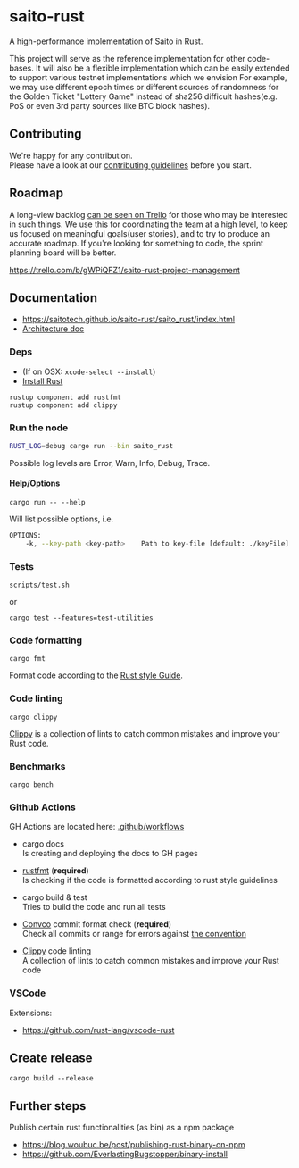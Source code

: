 # saito-rust

A high-performance implementation of Saito in Rust.

This project will serve as the reference implementation for other code-bases. It will also be a flexible implementation which can be easily extended to support various testnet implementations which we envision For example, we may use different epoch times or different sources of randomness for the Golden Ticket "Lottery Game" instead of sha256 difficult hashes(e.g. PoS or even 3rd party sources like BTC block hashes).

## Contributing

We're happy for any contribution.  
Please have a look at our [contributing guidelines](CONTRIBUTING.md) before you start.

## Roadmap

A long-view backlog [can be seen on Trello](https://trello.com/b/gWPiQFZ1/saito-rust-project-management) for those who may be interested in such things. We use this for coordinating the team at a high level, to keep us focused on meaningful goals(user stories), and to try to produce an accurate roadmap. If you're looking for something to code, the sprint planning board will be better.

https://trello.com/b/gWPiQFZ1/saito-rust-project-management

## Documentation

- https://saitotech.github.io/saito-rust/saito_rust/index.html
- [Architecture doc](ARCHITECTURE.md)

### Deps

- (If on OSX: `xcode-select --install`)
- [Install Rust](https://www.rust-lang.org/tools/install)

```
rustup component add rustfmt
rustup component add clippy
```

### Run the node

```bash
RUST_LOG=debug cargo run --bin saito_rust
```

Possible log levels are Error, Warn, Info, Debug, Trace.

#### Help/Options

```
cargo run -- --help
```

Will list possible options, i.e.

```bash
OPTIONS:
    -k, --key-path <key-path>    Path to key-file [default: ./keyFile]
```

### Tests

```
scripts/test.sh
```

or

```
cargo test --features=test-utilities
```

### Code formatting

```
cargo fmt
```

Format code according to the [Rust style Guide](https://github.com/rust-dev-tools/fmt-rfcs/blob/master/guide/guide.md).

### Code linting

```
cargo clippy
```

[Clippy](https://github.com/rust-lang/rust-clippy) is a collection of lints to catch common mistakes and improve your Rust code.

### Benchmarks

```
cargo bench
```

### Github Actions

GH Actions are located here: [.github/workflows](.github/workflows)

- cargo docs  
  Is creating and deploying the docs to GH pages

- [rustfmt](https://github.com/rust-lang/rustfmt#checking-style-on-a-ci-server) (**required**)  
  Is checking if the code is formatted according to rust style guidelines

- cargo build & test  
  Tries to build the code and run all tests

- [Convco](https://convco.github.io/check/) commit format check (**required**)  
  Check all commits or range for errors against [the convention](CONTRIBUTING.md#commit-format)

- [Clippy](https://github.com/rust-lang/rust-clippy) code linting  
  A collection of lints to catch common mistakes and improve your Rust code

### VSCode

Extensions:

- https://github.com/rust-lang/vscode-rust

## Create release

```
cargo build --release
```

## Further steps

Publish certain rust functionalities (as bin) as a npm package

- https://blog.woubuc.be/post/publishing-rust-binary-on-npm
- https://github.com/EverlastingBugstopper/binary-install
